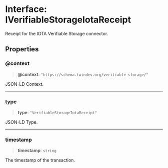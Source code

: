 # Interface: IVerifiableStorageIotaReceipt

Receipt for the IOTA Verifiable Storage connector.

## Properties

### @context

> **@context**: `"https://schema.twindev.org/verifiable-storage/"`

JSON-LD Context.

***

### type

> **type**: `"VerifiableStorageIotaReceipt"`

JSON-LD Type.

***

### timestamp

> **timestamp**: `string`

The timestamp of the transaction.
